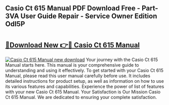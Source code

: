 ## Casio Ct 615 Manual PDF Download Free - Part-3VA User Guide Repair - Service Owner Edition OdI5P

# <h2><a href="http://bc31699.oget.top/?id=Casio+Ct+615+Manual">🔗Download New 👉🔴 Casio Ct 615 Manual</a></h2>

[![Casio Ct 615 Manual new download](https://i.imgur.com/5g1atiW.png)](http://bc31699.oget.top/?id=Casio+Ct+615+Manual)
Your journey with the Casio Ct 615 Manual starts here. This manual is your comprehensive guide to understanding and using it effectively. To get started with your Casio Ct 615 Manual, please read this user manual carefully before use. It includes detailed instructions for product setup, as well as information on how to use its various features and capabilities. Experience the power of list of features with your new Casio Ct 615 Manual. Your Satisfaction is Our Mission Casio Ct 615 Manual. We are dedicated to ensuring your complete satisfaction.
